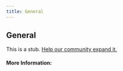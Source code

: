 ```yaml
---
title: General
---
```

## General

This is a stub. [Help our community expand it.](https://github.com/freeCodeCamp/guide-articles/tree/master/articles/CSS/Selectors/General/index.md)

<!-- The article goes here, in GitHub-flavored Markdown. Feel free to add YouTube videos, images, and CodePen/JSBin embeds  -->

#### More Information:
<!-- Please add any articles you think might be helpful to read before writing the article -->